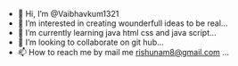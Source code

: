 - 👋 Hi, I’m @Vaibhavkum1321
- 👀 I’m interested in creating wounderfull ideas to be real...
- 🌱 I’m currently learning  java html css and java script...
- 💞️ I’m looking to collaborate on git hub...
- 📫 How to reach me by mail me rishunam8@gmail.com ...

<!---
Vaibhavkum1321/Vaibhavkum1321 is a ✨ special ✨ repository because its `README.md` (this file) appears on your GitHub profile.
You can click the Preview link to take a look at your changes.
--->

